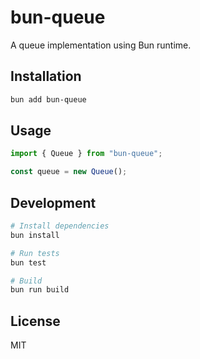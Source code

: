 # bun-queue

A queue implementation using Bun runtime.

## Installation

```bash
bun add bun-queue
```

## Usage

```typescript
import { Queue } from "bun-queue";

const queue = new Queue();
```

## Development

```bash
# Install dependencies
bun install

# Run tests
bun test

# Build
bun run build
```

## License

MIT
